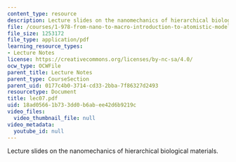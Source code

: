 ```yaml
---
content_type: resource
description: Lecture slides on the nanomechanics of hierarchical biological materials.
file: /courses/1-978-from-nano-to-macro-introduction-to-atomistic-modeling-techniques-january-iap-2007/18ad05661b733dd0b6abee42d6b9219c_lec07.pdf
file_size: 1253172
file_type: application/pdf
learning_resource_types:
- Lecture Notes
license: https://creativecommons.org/licenses/by-nc-sa/4.0/
ocw_type: OCWFile
parent_title: Lecture Notes
parent_type: CourseSection
parent_uid: 0177c4b0-3714-cd33-2bba-7f86327d2493
resourcetype: Document
title: lec07.pdf
uid: 18ad0566-1b73-3dd0-b6ab-ee42d6b9219c
video_files:
  video_thumbnail_file: null
video_metadata:
  youtube_id: null
---
```

Lecture slides on the nanomechanics of hierarchical biological materials.